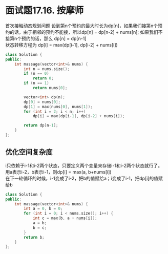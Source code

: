 # 面试题17.16. 按摩师
首次接触动态规划问题
设到第n个预约的最大时长为dp[n]，如果我们接第n个预约的话，由于相邻的预约不能接，所以dp[n] = dp[n-2] + nums[n]; 如果我们不接第n个预约的话，那么 dp[n] = dp[n-1]  
状态转移方程为 dp[i] = max(dp[i-1], dp[i-2] + nums[i])
````cpp
class Solution {
public:
    int massage(vector<int>& nums) {
        int n = nums.size();
        if (n == 0)
            return 0;
        if (n == 1)
            return nums[0];

        vector<int> dp(n);
        dp[0] = nums[0];
        dp[1] = max(nums[0], nums[1]);
        for (int i = 2; i < n; i++)
            dp[i] = max(dp[i-1], dp[i-2] + nums[i]);

        return dp[n-1];
    }
};
````
## 优化空间复杂度
i只依赖于i-1和i-2两个状态，只要定义两个变量来存储i-1和i-2两个状态就行了。  
用a表示i-2，b表示i-1，则dp[i] = max(a, b+nums[i])  
在下一轮循环的时候，i-1变成了i-2，把b的值赋给a；i变成了i-1，把dp[i]的值赋给b  
````cpp
class Solution {
public:
    int massage(vector<int>& nums) {
        int a = 0, b = 0;
        for (int i = 0; i < nums.size(); i++) {
            int c = max(b, a + nums[i]);
            a = b;
            b = c;
        }
        return b;
    }
};
````
